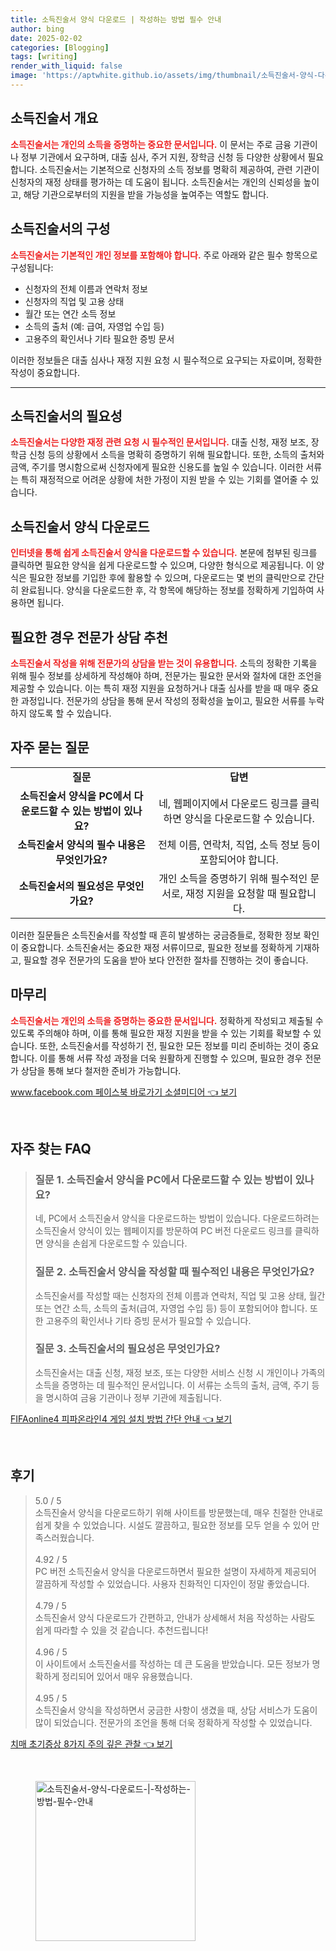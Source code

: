 ```yaml
---
title: 소득진술서 양식 다운로드 | 작성하는 방법 필수 안내
author: bing
date: 2025-02-02
categories: [Blogging]
tags: [writing]
render_with_liquid: false
image: 'https://aptwhite.github.io/assets/img/thumbnail/소득진술서-양식-다운로드-|-작성하는-방법-필수-안내.webp'
---
```



<h2 id='소득진술서_개요'>소득진술서 개요</h2>

<p><b><span style="color: #ee2323;">소득진술서는 개인의 소득을 증명하는 중요한 문서입니다.</span></b> 이 문서는 주로 금융 기관이나 정부 기관에서 요구하며, 대출 심사, 주거 지원, 장학금 신청 등 다양한 상황에서 필요합니다. 소득진술서는 기본적으로 신청자의 소득 정보를 명확히 제공하여, 관련 기관이 신청자의 재정 상태를 평가하는 데 도움이 됩니다. 소득진술서는 개인의 신뢰성을 높이고, 해당 기관으로부터의 지원을 받을 가능성을 높여주는 역할도 합니다.</p>

<h2 id='소득진술서_구성'>소득진술서의 구성</h2>

<p><b><span style="color: #ee2323;">소득진술서는 기본적인 개인 정보를 포함해야 합니다.</span></b> 주로 아래와 같은 필수 항목으로 구성됩니다:</p>

<ul>
    <li>신청자의 전체 이름과 연락처 정보</li>
    <li>신청자의 직업 및 고용 상태</li>
    <li>월간 또는 연간 소득 정보</li>
    <li>소득의 출처 (예: 급여, 자영업 수입 등)</li>
    <li>고용주의 확인서나 기타 필요한 증빙 문서</li>
</ul>

<p>이러한 정보들은 대출 심사나 재정 지원 요청 시 필수적으로 요구되는 자료이며, 정확한 작성이 중요합니다.</p>

<hr />

<h2 id='소득진술서_필요성'>소득진술서의 필요성</h2>

<p><b><span style="color: #ee2323;">소득진술서는 다양한 재정 관련 요청 시 필수적인 문서입니다.</span></b> 대출 신청, 재정 보조, 장학금 신청 등의 상황에서 소득을 명확히 증명하기 위해 필요합니다. 또한, 소득의 출처와 금액, 주기를 명시함으로써 신청자에게 필요한 신용도를 높일 수 있습니다. 이러한 서류는 특히 재정적으로 어려운 상황에 처한 가정이 지원 받을 수 있는 기회를 열어줄 수 있습니다.</p>

<h2 id='소득진술서_다운로드'>소득진술서 양식 다운로드</h2>

<p><b><span style="color: #ee2323;">인터넷을 통해 쉽게 소득진술서 양식을 다운로드할 수 있습니다.</span></b> 본문에 첨부된 링크를 클릭하면 필요한 양식을 쉽게 다운로드할 수 있으며, 다양한 형식으로 제공됩니다. 이 양식은 필요한 정보를 기입한 후에 활용할 수 있으며, 다운로드는 몇 번의 클릭만으로 간단히 완료됩니다. 양식을 다운로드한 후, 각 항목에 해당하는 정보를 정확하게 기입하여 사용하면 됩니다.</p>

<h2 id='전문가_상담_추천'>필요한 경우 전문가 상담 추천</h2>

<p><b><span style="color: #ee2323;">소득진술서 작성을 위해 전문가의 상담을 받는 것이 유용합니다.</span></b> 소득의 정확한 기록을 위해 필수 정보를 상세하게 작성해야 하며, 전문가는 필요한 문서와 절차에 대한 조언을 제공할 수 있습니다. 이는 특히 재정 지원을 요청하거나 대출 심사를 받을 때 매우 중요한 과정입니다. 전문가의 상담을 통해 문서 작성의 정확성을 높이고, 필요한 서류를 누락하지 않도록 할 수 있습니다.</p>

<h2 id='자주_묻는_질문'>자주 묻는 질문</h2>

<table>
    <tr>
        <td style="text-align: center; height: 17px;"><b>질문</b></td>
        <td style="text-align: center; height: 17px;"><b>답변</b></td>
    </tr>
    <tr>
        <td style="text-align: center; height: 17px;"><b>소득진술서 양식을 PC에서 다운로드할 수 있는 방법이 있나요?</b></td>
        <td style="text-align: center; height: 17px;">네, 웹페이지에서 다운로드 링크를 클릭하면 양식을 다운로드할 수 있습니다.</td>
    </tr>
    <tr>
        <td style="text-align: center; height: 17px;"><b>소득진술서 양식의 필수 내용은 무엇인가요?</b></td>
        <td style="text-align: center; height: 17px;">전체 이름, 연락처, 직업, 소득 정보 등이 포함되어야 합니다.</td>
    </tr>
    <tr>
        <td style="text-align: center; height: 17px;"><b>소득진술서의 필요성은 무엇인가요?</b></td>
        <td style="text-align: center; height: 17px;">개인 소득을 증명하기 위해 필수적인 문서로, 재정 지원을 요청할 때 필요합니다.</td>
    </tr>
</table>

<p>이러한 질문들은 소득진술서를 작성할 때 흔히 발생하는 궁금증들로, 정확한 정보 확인이 중요합니다. 소득진술서는 중요한 재정 서류이므로, 필요한 정보를 정확하게 기재하고, 필요할 경우 전문가의 도움을 받아 보다 안전한 절차를 진행하는 것이 좋습니다.</p>

<h2 id='마무리'>마무리</h2>

<p><b><span style="color: #ee2323;">소득진술서는 개인의 소득을 증명하는 중요한 문서입니다.</span></b> 정확하게 작성되고 제출될 수 있도록 주의해야 하며, 이를 통해 필요한 재정 지원을 받을 수 있는 기회를 확보할 수 있습니다. 또한, 소득진술서를 작성하기 전, 필요한 모든 정보를 미리 준비하는 것이 중요합니다. 이를 통해 서류 작성 과정을 더욱 원활하게 진행할 수 있으며, 필요한 경우 전문가 상담을 통해 보다 철저한 준비가 가능합니다.</p>


<p><a class="click-button" title="www.facebook.com 페이스북 바로가기 소셜미디어" href="https://aptwhite.github.io/posts/www.facebook.com-%ED%8E%98%EC%9D%B4%EC%8A%A4%EB%B6%81-%EB%B0%94%EB%A1%9C%EA%B0%80%EA%B8%B0-%EC%86%8C%EC%85%9C%EB%AF%B8%EB%94%94%EC%96%B4/" rel="dofollow">www.facebook.com 페이스북 바로가기 소셜미디어 👈 보기</a></p><br>
<h2 id='자주_찾는_FAQ'>자주 찾는 FAQ</h2>
<div itemscope="" itemtype="https://schema.org/FAQPage"> 
<blockquote> 
<div itemscope="" itemprop="mainEntity" itemtype="https://schema.org/Question"> 
<h3 itemprop="name">질문 1. 소득진술서 양식을 PC에서 다운로드할 수 있는 방법이 있나요?</h3> 
<div itemscope="" itemprop="acceptedAnswer" itemtype="https://schema.org/Answer"> 
<span itemprop="text"> 
<p>네, PC에서 소득진술서 양식을 다운로드하는 방법이 있습니다. 다운로드하려는 소득진술서 양식이 있는 웹페이지를 방문하여 PC 버전 다운로드 링크를 클릭하면 양식을 손쉽게 다운로드할 수 있습니다.</p> 
</span> 
</div> 
</div> 
<div itemscope="" itemprop="mainEntity" itemtype="https://schema.org/Question"> 
<h3 itemprop="name">질문 2. 소득진술서 양식을 작성할 때 필수적인 내용은 무엇인가요?</h3> 
<div itemscope="" itemprop="acceptedAnswer" itemtype="https://schema.org/Answer"> 
<span itemprop="text"> 
<p>소득진술서를 작성할 때는 신청자의 전체 이름과 연락처, 직업 및 고용 상태, 월간 또는 연간 소득, 소득의 출처(급여, 자영업 수입 등) 등이 포함되어야 합니다. 또한 고용주의 확인서나 기타 증빙 문서가 필요할 수 있습니다.</p> 
</span> 
</div> 
</div> 
<div itemscope="" itemprop="mainEntity" itemtype="https://schema.org/Question"> 
<h3 itemprop="name">질문 3. 소득진술서의 필요성은 무엇인가요?</h3> 
<div itemscope="" itemprop="acceptedAnswer" itemtype="https://schema.org/Answer"> 
<span itemprop="text"> 
<p>소득진술서는 대출 신청, 재정 보조, 또는 다양한 서비스 신청 시 개인이나 가족의 소득을 증명하는 데 필수적인 문서입니다. 이 서류는 소득의 출처, 금액, 주기 등을 명시하여 금융 기관이나 정부 기관에 제출됩니다.</p> 
</span> 
</div> 
</div> 
</blockquote> 
</div>
<p><a class="click-button" title="FIFAonline4 피파온라인4 게임 설치 방법 간단 안내" href="https://aptwhite.github.io/posts/FIFAonline4-%ED%94%BC%ED%8C%8C%EC%98%A8%EB%9D%BC%EC%9D%B84-%EA%B2%8C%EC%9E%84-%EC%84%A4%EC%B9%98-%EB%B0%A9%EB%B2%95-%EA%B0%84%EB%8B%A8-%EC%95%88%EB%82%B4/" rel="dofollow">FIFAonline4 피파온라인4 게임 설치 방법 간단 안내 👈 보기</a></p><br>
<h2 id='후기'>후기</h2>
<div itemscope itemtype="https://schema.org/Product">
  <blockquote>
  <div itemprop="review" itemscope itemtype="https://schema.org/Review">
      <div itemprop="reviewRating" itemscope itemtype="https://schema.org/Rating"> <span itemprop="ratingValue">5.0</span> / <span itemprop="bestRating">5</span> </div>
      <span itemprop="reviewBody">소득진술서 양식을 다운로드하기 위해 사이트를 방문했는데, 매우 친절한 안내로 쉽게 찾을 수 있었습니다. 시설도 깔끔하고, 필요한 정보를 모두 얻을 수 있어 만족스러웠습니다.</span>
  </div>
  <br>
  <div itemprop="review" itemscope itemtype="https://schema.org/Review">
      <div itemprop="reviewRating" itemscope itemtype="https://schema.org/Rating"> <span itemprop="ratingValue">4.92</span> / <span itemprop="bestRating">5</span> </div>
      <span itemprop="reviewBody">PC 버전 소득진술서 양식을 다운로드하면서 필요한 설명이 자세하게 제공되어 깔끔하게 작성할 수 있었습니다. 사용자 친화적인 디자인이 정말 좋았습니다.</span>
  </div>
  <br>
  <div itemprop="review" itemscope itemtype="https://schema.org/Review">
      <div itemprop="reviewRating" itemscope itemtype="https://schema.org/Rating"> <span itemprop="ratingValue">4.79</span> / <span itemprop="bestRating">5</span> </div>
      <span itemprop="reviewBody">소득진술서 양식 다운로드가 간편하고, 안내가 상세해서 처음 작성하는 사람도 쉽게 따라할 수 있을 것 같습니다. 추천드립니다!</span>
  </div>
  <br>
  <div itemprop="review" itemscope itemtype="https://schema.org/Review">
      <div itemprop="reviewRating" itemscope itemtype="https://schema.org/Rating"> <span itemprop="ratingValue">4.96</span> / <span itemprop="bestRating">5</span> </div>
      <span itemprop="reviewBody">이 사이트에서 소득진술서를 작성하는 데 큰 도움을 받았습니다. 모든 정보가 명확하게 정리되어 있어서 매우 유용했습니다.</span>
  </div>
  <br>
  <div itemprop="review" itemscope itemtype="https://schema.org/Review">
      <div itemprop="reviewRating" itemscope itemtype="https://schema.org/Rating"> <span itemprop="ratingValue">4.95</span> / <span itemprop="bestRating">5</span> </div>
      <span itemprop="reviewBody">소득진술서 양식을 작성하면서 궁금한 사항이 생겼을 때, 상담 서비스가 도움이 많이 되었습니다. 전문가의 조언을 통해 더욱 정확하게 작성할 수 있었습니다.</span>
  </div>
  </blockquote>
</div>
<p><a class="click-button" title="치매 초기증상 8가지 주의 깊은 관찰" href="https://aptwhite.github.io/posts/%EC%B9%98%EB%A7%A4-%EC%B4%88%EA%B8%B0%EC%A6%9D%EC%83%81-8%EA%B0%80%EC%A7%80-%EC%A3%BC%EC%9D%98-%EA%B9%8A%EC%9D%80-%EA%B4%80%EC%B0%B0/" rel="dofollow">치매 초기증상 8가지 주의 깊은 관찰 👈 보기</a></p><br>
<figure class="image"><img src="https://aptwhite.github.io/assets/img/thumbnail/소득진술서-양식-다운로드-|-작성하는-방법-필수-안내.webp" alt="소득진술서-양식-다운로드-|-작성하는-방법-필수-안내" width="256" height="256"></figure>